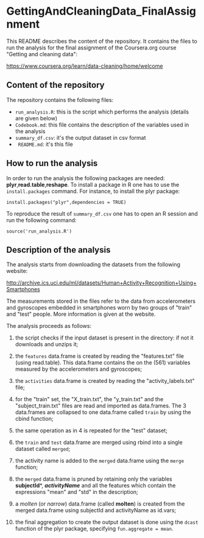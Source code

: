 # GettingAndCleaningData_FinalAssignment
This README describes the content of the repository. It contains the files to run the analysis for the final assignment of the Coursera.org course "Getting and cleaning data":

<https://www.coursera.org/learn/data-cleaning/home/welcome>

## Content of the repository
The repository contains the following files:
- ```run_analysis.R```: this is the script which performs the analysis (details are given below)
- ```Codebook.md```: this file contains the description of the variables used in the analysis
- ```summary_df.csv```: it's the output dataset in csv format
- ``` README.md```: it's this file

## How to run the analysis
In order to run the analysis the following packages are needed: **plyr**,**read.table**,**reshape**.
To install a package in R one has to use the ```install.packages``` command. For instance, to install the plyr package:
```
install.packages("plyr",dependencies = TRUE)
```

To reproduce the result of ```summary_df.csv``` one has to open an R session and run the following command:
```
source('run_analysis.R')
```

## Description of the analysis
The analysis starts from downloading the datasets from the following website:

<http://archive.ics.uci.edu/ml/datasets/Human+Activity+Recognition+Using+Smartphones>

The measurements stored in the files refer to the data from accelerometers and gyroscopes embedded in smartphones worn by two groups of "train" and "test" people. 
More information is given at the website. 

The analysis proceeds as follows:

1. the script checks if the input dataset is present in the directory: if not it downloads and unzips it;

2. the ```features``` data.frame is created by reading the "features.txt" file (using read.table). This data.frame contains the on the (561) variables measured by the accelerometers and gyroscopes; 

3. the ```activities``` data.frame is created by reading the "activity_labels.txt" file;

4. for the "train" set, the "X_train.txt", the "y_train.txt" and the "subject_train.txt" files are read and imported as data.frames. The 3 data.frames are collapsed to one data.frame called ```train``` by using the cbind function;

5. the same operation as in 4 is repeated for the "test" dataset;

6. the ```train``` and ```test``` data.frame are merged using rbind into a single dataset called ```merged```;

7. the activity name is added to the ```merged``` data.frame using the ```merge``` function; 

8. the ```merged``` data.frame is pruned by retaining only the variables **subjectId***, ***activityName*** and all the features which contain the expressions "mean" and "std" in the description; 

9. a _molten_ (or _narrow_) data.frame (called **molten**) is created from the merged data.frame using subjectId and activityName as id.vars; 

10. the final aggregation to create the output dataset is done using the ```dcast``` function of the plyr package, specifying ```fun.aggregate = mean```.


